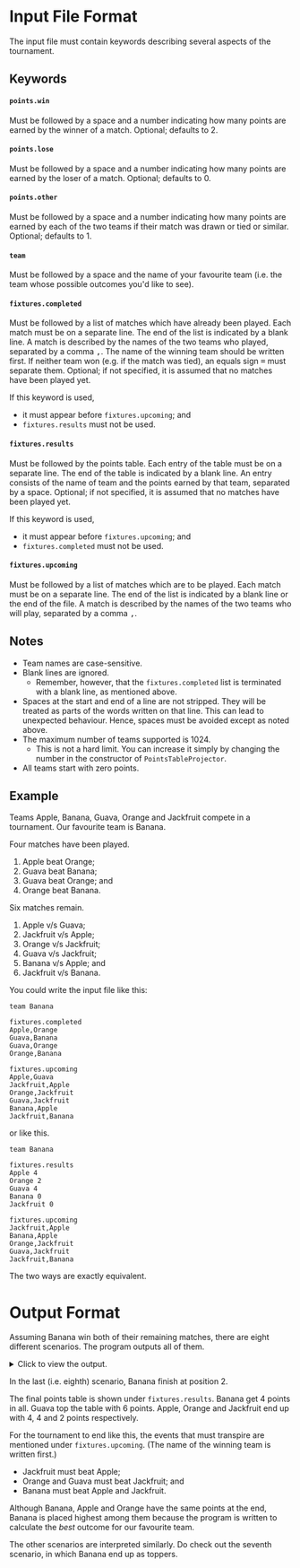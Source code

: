 # Input File Format
The input file must contain keywords describing several aspects of the tournament.

## Keywords
#### `points.win`
Must be followed by a space and a number indicating how many points are earned by the winner of a match. Optional;
defaults to 2.

#### `points.lose`
Must be followed by a space and a number indicating how many points are earned by the loser of a match. Optional;
defaults to 0.

#### `points.other`
Must be followed by a space and a number indicating how many points are earned by each of the two teams if their match
was drawn or tied or similar. Optional; defaults to 1.

#### `team`
Must be followed by a space and the name of your favourite team (i.e. the team whose possible outcomes you'd like to
see).

#### `fixtures.completed`
Must be followed by a list of matches which have already been played. Each match must be on a separate line. The end of
the list is indicated by a blank line. A match is described by the names of the two teams who played, separated by a
comma <kbd>,</kbd>. The name of the winning team should be written first. If neither team won (e.g. if the match was
tied), an equals sign <kbd>=</kbd> must separate them. Optional; if not specified, it is assumed that no matches have
been played yet.

If this keyword is used,
* it must appear before `fixtures.upcoming`; and
* `fixtures.results` must not be used.

#### `fixtures.results`
Must be followed by the points table. Each entry of the table must be on a separate line. The end of the table is
indicated by a blank line. An entry consists of the name of team and the points earned by that team, separated by a
space. Optional; if not specified, it is assumed that no matches have been played yet.

If this keyword is used,
* it must appear before `fixtures.upcoming`; and
* `fixtures.completed` must not be used.

#### `fixtures.upcoming`
Must be followed by a list of matches which are to be played. Each match must be on a separate line. The end of the
list is indicated by a blank line or the end of the file. A match is described by the names of the two teams who will
play, separated by a comma <kbd>,</kbd>.

## Notes
* Team names are case-sensitive.
* Blank lines are ignored.
  * Remember, however, that the `fixtures.completed` list is terminated with a blank line, as mentioned above.
* Spaces at the start and end of a line are not stripped. They will be treated as parts of the words written on that
  line. This can lead to unexpected behaviour. Hence, spaces must be avoided except as noted above.
* The maximum number of teams supported is 1024.
  * This is not a hard limit. You can increase it simply by changing the number in the constructor of
    `PointsTableProjector`.
* All teams start with zero points.

## Example
Teams Apple, Banana, Guava, Orange and Jackfruit compete in a tournament. Our favourite team is Banana.

Four matches have been played.

1. Apple beat Orange;
1. Guava beat Banana;
1. Guava beat Orange; and
1. Orange beat Banana.

Six matches remain.

1. Apple v/s Guava;
1. Jackfruit v/s Apple;
1. Orange v/s Jackfruit;
1. Guava v/s Jackfruit;
1. Banana v/s Apple; and
1. Jackfruit v/s Banana.

You could write the input file like this:

```
team Banana

fixtures.completed
Apple,Orange
Guava,Banana
Guava,Orange
Orange,Banana

fixtures.upcoming
Apple,Guava
Jackfruit,Apple
Orange,Jackfruit
Guava,Jackfruit
Banana,Apple
Jackfruit,Banana
```

or like this.

```
team Banana

fixtures.results
Apple 4
Orange 2
Guava 4
Banana 0
Jackfruit 0

fixtures.upcoming
Jackfruit,Apple
Banana,Apple
Orange,Jackfruit
Guava,Jackfruit
Jackfruit,Banana
```

The two ways are exactly equivalent.

# Output Format
Assuming Banana win both of their remaining matches, there are eight different scenarios. The program outputs all of
them.

<details>

<summary>Click to view the output.</summary>

```
2
  fixtures.results
    Apple 6
    Banana 4
    Guava 4
    Jackfruit 4
    Orange 2
  fixtures.upcoming
    Apple,Jackfruit
    Banana,Apple
    Jackfruit,Orange
    Jackfruit,Guava
    Banana,Jackfruit
3
  fixtures.results
    Apple 6
    Guava 6
    Banana 4
    Orange 2
    Jackfruit 2
  fixtures.upcoming
    Apple,Jackfruit
    Banana,Apple
    Jackfruit,Orange
    Guava,Jackfruit
    Banana,Jackfruit
2
  fixtures.results
    Apple 6
    Banana 4
    Orange 4
    Guava 4
    Jackfruit 2
  fixtures.upcoming
    Apple,Jackfruit
    Banana,Apple
    Orange,Jackfruit
    Jackfruit,Guava
    Banana,Jackfruit
3
  fixtures.results
    Apple 6
    Guava 6
    Banana 4
    Orange 4
    Jackfruit 0
  fixtures.upcoming
    Apple,Jackfruit
    Banana,Apple
    Orange,Jackfruit
    Guava,Jackfruit
    Banana,Jackfruit
2
  fixtures.results
    Jackfruit 6
    Banana 4
    Apple 4
    Guava 4
    Orange 2
  fixtures.upcoming
    Jackfruit,Apple
    Banana,Apple
    Jackfruit,Orange
    Jackfruit,Guava
    Banana,Jackfruit
2
  fixtures.results
    Guava 6
    Banana 4
    Apple 4
    Jackfruit 4
    Orange 2
  fixtures.upcoming
    Jackfruit,Apple
    Banana,Apple
    Jackfruit,Orange
    Guava,Jackfruit
    Banana,Jackfruit
1
  fixtures.results
    Banana 4
    Apple 4
    Orange 4
    Guava 4
    Jackfruit 4
  fixtures.upcoming
    Jackfruit,Apple
    Banana,Apple
    Orange,Jackfruit
    Jackfruit,Guava
    Banana,Jackfruit
2
  fixtures.results
    Guava 6
    Banana 4
    Apple 4
    Orange 4
    Jackfruit 2
  fixtures.upcoming
    Jackfruit,Apple
    Banana,Apple
    Orange,Jackfruit
    Guava,Jackfruit
    Banana,Jackfruit
```

</details>

In the last (i.e. eighth) scenario, Banana finish at position 2.

The final points table is shown under `fixtures.results`. Banana get 4 points in all. Guava top the table with 6
points. Apple, Orange and Jackfruit end up with 4, 4 and 2 points respectively.

For the tournament to end like this, the events that must transpire are mentioned under `fixtures.upcoming`. (The name
of the winning team is written first.)
* Jackfruit must beat Apple;
* Orange and Guava must beat Jackfruit; and
* Banana must beat Apple and Jackfruit.

Although Banana, Apple and Orange have the same points at the end, Banana is placed highest among them because the
program is written to calculate the _best_ outcome for our favourite team.

The other scenarios are interpreted similarly. Do check out the seventh scenario, in which Banana end up as toppers.
